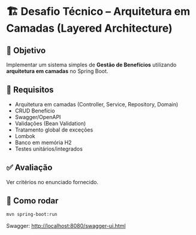 
# 🏗️ Desafio Técnico – Arquitetura em Camadas (Layered Architecture)

## 🎯 Objetivo
Implementar um sistema simples de **Gestão de Benefícios** utilizando **arquitetura em camadas** no Spring Boot.

## 📌 Requisitos
- Arquitetura em camadas (Controller, Service, Repository, Domain)
- CRUD Benefício
- Swagger/OpenAPI
- Validações (Bean Validation)
- Tratamento global de exceções
- Lombok
- Banco em memória H2
- Testes unitários/integrados

## ✅ Avaliação
Ver critérios no enunciado fornecido.

## 🚀 Como rodar
```bash
mvn spring-boot:run
```

Swagger: [http://localhost:8080/swagger-ui.html](http://localhost:8080/swagger-ui.html)
